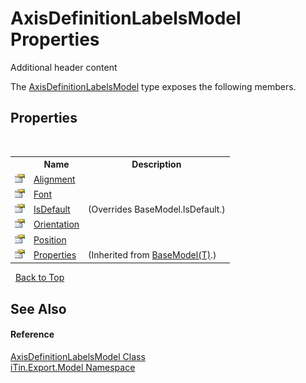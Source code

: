 # AxisDefinitionLabelsModel Properties
Additional header content 

The <a href="01baa1cf-fe80-d665-0a49-2a681d59453f">AxisDefinitionLabelsModel</a> type exposes the following members.


## Properties
&nbsp;<table><tr><th></th><th>Name</th><th>Description</th></tr><tr><td>![Public property](media/pubproperty.gif "Public property")</td><td><a href="22d8a148-1f86-6f99-2da4-c5805c25e76b">Alignment</a></td><td /></tr><tr><td>![Public property](media/pubproperty.gif "Public property")</td><td><a href="1abdfec5-643b-562c-acbc-89f0b7077c8d">Font</a></td><td /></tr><tr><td>![Public property](media/pubproperty.gif "Public property")</td><td><a href="1ead9ec2-5d65-35ba-0ef3-713c5efa7c24">IsDefault</a></td><td> (Overrides BaseModel.IsDefault.)</td></tr><tr><td>![Public property](media/pubproperty.gif "Public property")</td><td><a href="b98b31bb-191b-f0ea-ab36-ec37d351fc55">Orientation</a></td><td /></tr><tr><td>![Public property](media/pubproperty.gif "Public property")</td><td><a href="ead70e43-b555-41ca-2e25-d5f054aea147">Position</a></td><td /></tr><tr><td>![Public property](media/pubproperty.gif "Public property")</td><td><a href="7e88785e-5670-4515-defa-d3f60ae16111">Properties</a></td><td> (Inherited from <a href="6632f561-4175-f1f2-939c-ac8b10159529">BaseModel(T)</a>.)</td></tr></table>&nbsp;
<a href="#axisdefinitionlabelsmodel-properties">Back to Top</a>

## See Also


#### Reference
<a href="01baa1cf-fe80-d665-0a49-2a681d59453f">AxisDefinitionLabelsModel Class</a><br /><a href="ef57ffcc-e95e-b212-5a46-9aa6f5a3511f">iTin.Export.Model Namespace</a><br />